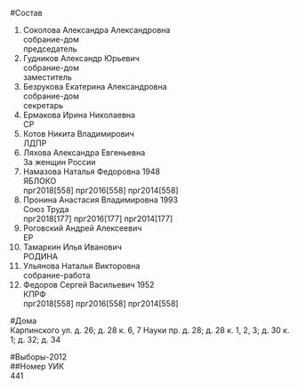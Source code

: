 #Состав  
1. Соколова Александра Александровна  
    собрание-дом  
    председатель  
2. Гудников Александр Юрьевич  
    собрание-дом  
    заместитель  
3. Безрукова Екатерина Александровна  
    собрание-дом  
    секретарь  
4. Ермакова Ирина Николаевна  
    СР  
5. Котов Никита Владимирович  
    ЛДПР  
6. Ляхова Александра Евгеньевна  
    За женщин России  
7. Намазова Наталья Федоровна 1948  
    ЯБЛОКО  
    прг2018[558] прг2016[558] прг2014[558]  
8. Пронина Анастасия Владимировна 1993  
    Союз Труда  
    прг2018[177] прг2016[177] прг2014[177]  
9. Роговский Андрей Алексеевич  
    ЕР  
10. Тамаркин Илья Иванович  
    РОДИНА  
11. Ульянова Наталья Викторовна  
    собрание-работа  
12. Федоров Сергей Васильевич 1952  
    КПРФ  
    прг2018[558] прг2016[558] прг2014[558]  
  
#Дома  
Карпинского ул. д. 26; д. 28 к. 6, 7 Науки пр. д. 28; д. 28 к. 1, 2, 3; д. 30 к. 1; д. 32; д. 34  
  
#Выборы-2012  
##Номер УИК  
441  
